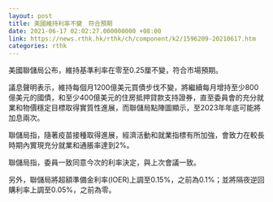 ```yaml
---
layout: post
title: 美國維持利率不變　符合預期
date: 2021-06-17 02:02:27.000000000 +08:00
link: https://news.rthk.hk/rthk/ch/component/k2/1596209-20210617.htm
categories: rthk
---
```


美國聯儲局公布，維持基準利率在零至0.25厘不變，符合市場預期。

議息聲明表示，維持每個月1200億美元買債步伐不變，將繼續每月增持至少800億美元的國債，和至少400億美元的住房抵押貸款支持證券，直至委員會的充分就業和物價穩定目標取得實質性進展，而聯儲局點陣圖顯示，至2023年年底可能將加息兩次。

聯儲局指，隨著疫苗接種取得進展，經濟活動和就業指標有所加強，會致力在較長時期內實現充分就業和通脹率達到2%。

聯儲局指，委員一致同意今次的利率決定，與上次會議一致。

另外，聯儲局將超額準備金利率(IOER)上調至0.15%，之前為0.1%；並將隔夜逆回購利率上調至0.05%，之前為零。
